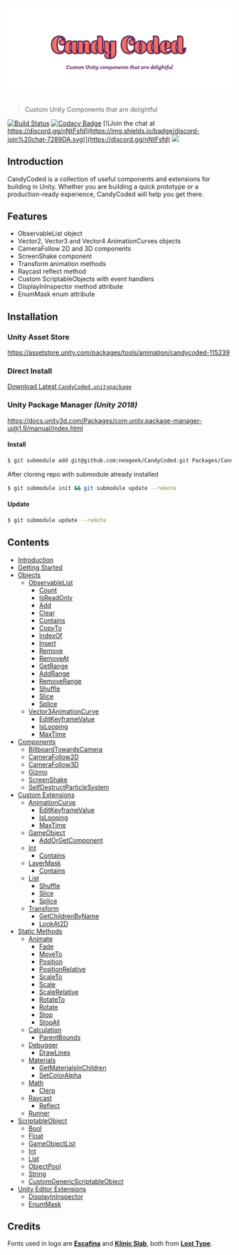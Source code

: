 # ![CandyCoded](logo.png)

> Custom Unity Components that are delightful

[![Build Status](https://travis-ci.org/neogeek/CandyCoded.svg?branch=master)](https://travis-ci.org/neogeek/CandyCoded)
[![Codacy Badge](https://api.codacy.com/project/badge/Grade/b0c24c2b49e2430b9ce42e2ba07e83ee)](https://www.codacy.com/app/neogeek/CandyCoded?utm_source=github.com&amp;utm_medium=referral&amp;utm_content=neogeek/CandyCoded&amp;utm_campaign=Badge_Grade)
[![Join the chat at https://discord.gg/nNtFsfd](https://img.shields.io/badge/discord-join%20chat-7289DA.svg)](https://discord.gg/nNtFsfd)
[![](https://img.shields.io/badge/Trello-Board-blue.svg)](https://trello.com/b/LH4DWRKk/candycoded)

## Introduction

CandyCoded is a collection of useful components and extensions for building in Unity. Whether you are building a quick prototype or a production-ready experience, CandyCoded will help you get there.

## Features

- ObservableList object
- Vector2, Vector3 and Vector4 AnimationCurves objects
- CameraFollow 2D and 3D components
- ScreenShake component
- Transform animation methods
- Raycast reflect method
- Custom ScriptableObjects with event handlers
- DisplayInInspector method attribute
- EnumMask enum attribute

## Installation

### Unity Asset Store

<https://assetstore.unity.com/packages/tools/animation/candycoded-115239>

### Direct Install

[Download Latest `CandyCoded.unitypackage`](https://github.com/neogeek/CandyCoded/releases)

### Unity Package Manager _(Unity 2018)_

<https://docs.unity3d.com/Packages/com.unity.package-manager-ui@1.9/manual/index.html>

#### Install

```bash
$ git submodule add git@github.com:neogeek/CandyCoded.git Packages/CandyCoded/
```

After cloning repo with submodule already installed

```bash
$ git submodule init && git submodule update --remote
```

#### Update

```bash
$ git submodule update --remote
```

## Contents

- [Introduction](Documentation/Introduction.md)
- [Getting Started](Documentation/Getting%20Started.md)
- [Objects](Documentation/1.%20Objects/)
    - [ObservableList](Documentation/1.%20Objects/ObservableList.md)
        - [Count](Documentation/1.%20Objects/ObservableList.md#count)
        - [IsReadOnly](Documentation/1.%20Objects/ObservableList.md#isreadonly)
        - [Add](Documentation/1.%20Objects/ObservableList.md#add)
        - [Clear](Documentation/1.%20Objects/ObservableList.md#clear)
        - [Contains](Documentation/1.%20Objects/ObservableList.md#contains)
        - [CopyTo](Documentation/1.%20Objects/ObservableList.md#copyto)
        - [IndexOf](Documentation/1.%20Objects/ObservableList.md#indexof)
        - [Insert](Documentation/1.%20Objects/ObservableList.md#insert)
        - [Remove](Documentation/1.%20Objects/ObservableList.md#remove)
        - [RemoveAt](Documentation/1.%20Objects/ObservableList.md#removeat)
        - [GetRange](Documentation/1.%20Objects/ObservableList.md#getrange)
        - [AddRange](Documentation/1.%20Objects/ObservableList.md#addrange)
        - [RemoveRange](Documentation/1.%20Objects/ObservableList.md#removerange)
        - [Shuffle](Documentation/1.%20Objects/ObservableList.md#shuffle)
        - [Slice](Documentation/1.%20Objects/ObservableList.md#slice)
        - [Splice](Documentation/1.%20Objects/ObservableList.md#splice)
    - [Vector3AnimationCurve](Documentation/1.%20Objects/Vector3AnimationCurve.md)
        - [EditKeyframeValue](Documentation/1.%20Objects/Vector3AnimationCurve.md#editkeyframevalue)
        - [IsLooping](Documentation/1.%20Objects/Vector3AnimationCurve.md#islooping)
        - [MaxTime](Documentation/1.%20Objects/Vector3AnimationCurve.md#maxtime)
- [Components](Documentation/2.%20Components/)
    - [BillboardTowardsCamera](Documentation/2.%20Components/BillboardTowardsCamera.md)
    - [CameraFollow2D](Documentation/2.%20Components/CameraFollow2D.md)
    - [CameraFollow3D](Documentation/2.%20Components/CameraFollow3D.md)
    - [Gizmo](Documentation/2.%20Components/Gizmo.md)
    - [ScreenShake](Documentation/2.%20Components/ScreenShake.md)
    - [SelfDestructParticleSystem](Documentation/2.%20Components/SelfDestructParticleSystem.md)
- [Custom Extensions](Documentation/3.%20Custom%20Extensions/)
    - [AnimationCurve](Documentation/3.%20Custom%20Extensions/AnimationCurve.md)
        - [EditKeyframeValue](Documentation/3.%20Custom%20Extensions/AnimationCurve.md#editkeyframevalue)
        - [IsLooping](Documentation/3.%20Custom%20Extensions/AnimationCurve.md#islooping)
        - [MaxTime](Documentation/3.%20Custom%20Extensions/AnimationCurve.md#maxtime)
    - [GameObject](Documentation/3.%20Custom%20Extensions/GameObject.md)
        - [AddOrGetComponent](Documentation/3.%20Custom%20Extensions/GameObject.md#addorgetcomponent)
    - [Int](Documentation/3.%20Custom%20Extensions/Int.md)
        - [Contains](Documentation/3.%20Custom%20Extensions/Int.md#contains)
    - [LayerMask](Documentation/3.%20Custom%20Extensions/LayerMask.md)
        - [Contains](Documentation/3.%20Custom%20Extensions/LayerMask.md#contains)
    - [List](Documentation/3.%20Custom%20Extensions/List.md)
        - [Shuffle](Documentation/3.%20Custom%20Extensions/List.md#shuffle)
        - [Slice](Documentation/3.%20Custom%20Extensions/List.md#slice)
        - [Splice](Documentation/3.%20Custom%20Extensions/List.md#splice)
    - [Transform](Documentation/3.%20Custom%20Extensions/Transform.md)
        - [GetChildrenByName](Documentation/3.%20Custom%20Extensions/Transform.md#getchildrenbyname)
        - [LookAt2D](Documentation/3.%20Custom%20Extensions/Transform.md#lookat2d)
- [Static Methods](Documentation/4.%20Static%20Methods/)
    - [Animate](Documentation/4.%20Static%20Methods/Animate.md)
        - [Fade](Documentation/4.%20Static%20Methods/Animate.md#fade)
        - [MoveTo](Documentation/4.%20Static%20Methods/Animate.md#moveto)
        - [Position](Documentation/4.%20Static%20Methods/Animate.md#position)
        - [PositionRelative](Documentation/4.%20Static%20Methods/Animate.md#positionrelative)
        - [ScaleTo](Documentation/4.%20Static%20Methods/Animate.md#scaleto)
        - [Scale](Documentation/4.%20Static%20Methods/Animate.md#scale)
        - [ScaleRelative](Documentation/4.%20Static%20Methods/Animate.md#scalerelative)
        - [RotateTo](Documentation/4.%20Static%20Methods/Animate.md#rotateto)
        - [Rotate](Documentation/4.%20Static%20Methods/Animate.md#rotate)
        - [Stop](Documentation/4.%20Static%20Methods/Animate.md#stop)
        - [StopAll](Documentation/4.%20Static%20Methods/Animate.md#stopall)
    - [Calculation](Documentation/4.%20Static%20Methods/Calculation.md)
        - [ParentBounds](Documentation/4.%20Static%20Methods/Calculation.md#parentbounds)
    - [Debugger](Documentation/4.%20Static%20Methods/Debugger.md)
        - [DrawLines](Documentation/4.%20Static%20Methods/Debugger.md#drawlines)
    - [Materials](Documentation/4.%20Static%20Methods/Materials.md)
        - [GetMaterialsInChildren](Documentation/4.%20Static%20Methods/Materials.md#getmaterialsinchildren)
        - [SetColorAlpha](Documentation/4.%20Static%20Methods/Materials.md#setcoloralpha)
    - [Math](Documentation/4.%20Static%20Methods/Math.md)
        - [Clerp](Documentation/4.%20Static%20Methods/Math.md#clerp)
    - [Raycast](Documentation/4.%20Static%20Methods/Raycast.md)
        - [Reflect](Documentation/4.%20Static%20Methods/Raycast.md#reflect)
    - [Runner](Documentation/4.%20Static%20Methods/Runner.md)
- [ScriptableObject](Documentation/5.%20ScriptableObject/)
    - [Bool](Documentation/5.%20ScriptableObject/Bool.md)
    - [Float](Documentation/5.%20ScriptableObject/Float.md)
    - [GameObjectList](Documentation/5.%20ScriptableObject/GameObjectList.md)
    - [Int](Documentation/5.%20ScriptableObject/Int.md)
    - [List](Documentation/5.%20ScriptableObject/List.md)
    - [ObjectPool](Documentation/5.%20ScriptableObject/ObjectPool.md)
    - [String](Documentation/5.%20ScriptableObject/String.md)
    - [CustomGenericScriptableObject](Documentation/5.%20ScriptableObject/CustomGenericScriptableObject.md)
- [Unity Editor Extensions](Documentation/6.%20Unity%20Editor%20Extensions/)
    - [DisplayInInspector](Documentation/6.%20Unity%20Editor%20Extensions/DisplayInInspector.md)
    - [EnumMask](Documentation/6.%20Unity%20Editor%20Extensions/EnumMask.md)

## Credits

Fonts used in logo are [**Escafina**](http://www.losttype.com/font/?name=escafina) and [**Klinic Slab**](http://www.losttype.com/font/?name=klinic), both from [**Lost Type**](http://www.losttype.com/).

